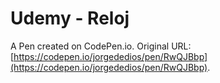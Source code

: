 # Udemy - Reloj

A Pen created on CodePen.io. Original URL: [https://codepen.io/jorgededios/pen/RwQJBbp](https://codepen.io/jorgededios/pen/RwQJBbp).

